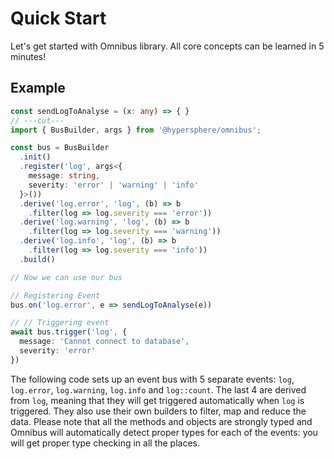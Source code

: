 # Quick Start

Let's get started with Omnibus library. All core concepts can be learned in 5 minutes!

## Example

```ts twoslash
const sendLogToAnalyse = (x: any) => { }
// ---cut---
import { BusBuilder, args } from '@hypersphere/omnibus';

const bus = BusBuilder
  .init()
  .register('log', args<{
    message: string,
    severity: 'error' | 'warning' | 'info'
  }>())
  .derive('log.error', 'log', (b) => b
    .filter(log => log.severity === 'error'))
  .derive('log.warning', 'log', (b) => b
    .filter(log => log.severity === 'warning'))
  .derive('log.info', 'log', (b) => b
    .filter(log => log.severity === 'info'))
  .build()

// Now we can use our bus

// Registering Event
bus.on('log.error', e => sendLogToAnalyse(e))

// // Triggering event
await bus.trigger('log', {
  message: 'Cannot connect to database',
  severity: 'error'
})
```

The following code sets up an event bus with 5 separate events: `log`, `log.error`, `log.warning`, `log.info` and `log::count`. The last 4 are derived from `log`, meaning that they will get triggered automatically when `log` is triggered. They also use their own builders to filter, map and reduce the data.
Please note that all the methods and objects are strongly typed and Omnibus will automatically detect proper types for each of the events: you will get proper type checking in all the places.